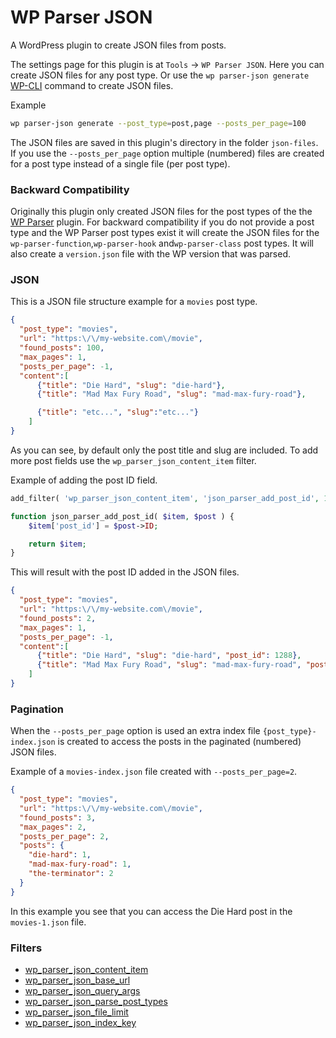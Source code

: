 # WP Parser JSON

A WordPress plugin to create JSON files from posts.

The settings page for this plugin is at `Tools` -> `WP Parser JSON`. Here you can create JSON files for any post type. Or use the `wp parser-json generate` [WP-CLI](https://wp-cli.org/) command to create JSON files.

Example
```bash
wp parser-json generate --post_type=post,page --posts_per_page=100
```

The JSON files are saved in this plugin's directory in the folder `json-files`. If you use the `--posts_per_page` option multiple (numbered) files are created for a post type instead of a single file (per post type).

### Backward Compatibility

Originally this plugin only created JSON files for the post types of the the [WP Parser](https://github.com/WordPress/phpdoc-parser) plugin. For backward compatibility if you do not provide a post type and the WP Parser post types exist it will create the JSON files for the `wp-parser-function`,`wp-parser-hook` and`wp-parser-class` post types. It will also create a `version.json` file with the WP version that was parsed.

### JSON

This is a JSON file structure example for a `movies` post type. 

```json
{
  "post_type": "movies",
  "url": "https:\/\/my-website.com\/movie",
  "found_posts": 100,
  "max_pages": 1,
  "posts_per_page": -1,
  "content":[
      {"title": "Die Hard", "slug": "die-hard"},
      {"title": "Mad Max Fury Road", "slug": "mad-max-fury-road"},

      {"title": "etc...", "slug":"etc..."}
    ]
}
```
As you can see, by default only the post title and slug are included. To add more post fields use the `wp_parser_json_content_item` filter.

Example of adding the post ID field.

```php
add_filter( 'wp_parser_json_content_item', 'json_parser_add_post_id', 10, 2 );

function json_parser_add_post_id( $item, $post ) {
	$item['post_id'] = $post->ID;

	return $item;
}
```

This will result with the post ID added in the JSON files.

```json
{
  "post_type": "movies",
  "url": "https:\/\/my-website.com\/movie",
  "found_posts": 2,
  "max_pages": 1,
  "posts_per_page": -1,
  "content":[
      {"title": "Die Hard", "slug": "die-hard", "post_id": 1288},
      {"title": "Mad Max Fury Road", "slug": "mad-max-fury-road", "post_id": 2768}
    ]
}
```

### Pagination

When the `--posts_per_page` option is used an extra index file `{post_type}-index.json` is created to access the posts in the paginated (numbered) JSON files.

Example of a `movies-index.json` file created with `--posts_per_page=2`.

```json
{
  "post_type": "movies",
  "url": "https:\/\/my-website.com\/movie",
  "found_posts": 3,
  "max_pages": 2,
  "posts_per_page": 2,
  "posts": {
    "die-hard": 1,
    "mad-max-fury-road": 1,
    "the-terminator": 2
  }
}
```

In this example you see that you can access the Die Hard post in the `movies-1.json` file.

### Filters

* [wp_parser_json_content_item](https://github.com/keesiemeijer/wp-parser-json/blob/9d002c10cc0b8a5a2e587de0fd477ddb6ae4205a/class-wp-parser-json-query.php#L77)
* [wp_parser_json_base_url](https://github.com/keesiemeijer/wp-parser-json/blob/9d002c10cc0b8a5a2e587de0fd477ddb6ae4205a/class-wp-parser-json-query.php#L284)
* [wp_parser_json_query_args](https://github.com/keesiemeijer/wp-parser-json/blob/9d002c10cc0b8a5a2e587de0fd477ddb6ae4205a/class-wp-parser-json-query.php#L213)
* [wp_parser_json_parse_post_types](https://github.com/keesiemeijer/wp-parser-json/blob/9d002c10cc0b8a5a2e587de0fd477ddb6ae4205a/class-wp-parser-json-file.php#L144)
* [wp_parser_json_file_limit](https://github.com/keesiemeijer/wp-parser-json/blob/9d002c10cc0b8a5a2e587de0fd477ddb6ae4205a/class-wp-parser-json-file.php#L178)
* [wp_parser_json_index_key](https://github.com/keesiemeijer/wp-parser-json/blob/9d002c10cc0b8a5a2e587de0fd477ddb6ae4205a/class-wp-parser-json-file.php#L27)

